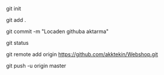 git init 

git add .

git commit -m "Locaden githuba aktarma"

git status

git remote add origin https://github.com/akktekin/Webshop.git

git push -u origin master
